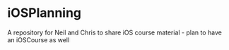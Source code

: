 # iOSPlanning
A repository for Neil and Chris to share iOS course material - plan to have an iOSCourse as well
